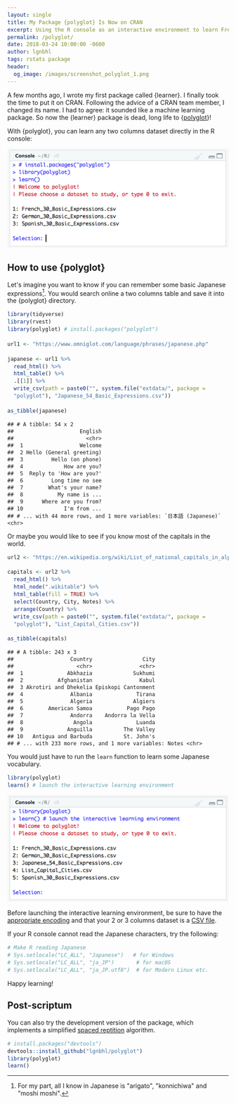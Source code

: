 ```yaml
---
layout: single
title: My Package {polyglot} Is Now on CRAN
excerpt: Using the R console as an interactive environment to learn French, Spanish or even Japanese.
permalink: /polyglot/
date: 2018-03-24 10:00:00 -0600  
author: lgnbhl
tags: rstats package
header:
  og_image: /images/screenshot_polyglot_1.png
---
```


A few months ago, I wrote my first package called {learner}. I finally took the time to put it on CRAN. Following the advice of a CRAN team member, I changed its name. I had to agree: it sounded like a machine learning package. So now the {learner} package is dead, long life to {[polyglot](https://CRAN.R-project.org/package=polyglot)}!

With {polyglot}, you can learn any two columns dataset directly in the R console:

![](/images/screenshot_polyglot_1.png)

## How to use {polyglot}

Let's imagine you want to know if you can remember some basic Japanese expressions[^1]. You would search online a two columns table and save it into the {polyglot} directory.

``` r
library(tidyverse)
library(rvest)
library(polyglot) # install.packages("polyglot")

url1 <- "https://www.omniglot.com/language/phrases/japanese.php" 

japanese <- url1 %>%
  read_html() %>%
  html_table() %>%
  .[[1]] %>%
  write_csv(path = paste0("", system.file("extdata/", package =
  "polyglot"), "Japanese_54_Basic_Expressions.csv"))

as_tibble(japanese)
```

    ## # A tibble: 54 x 2
    ##                     English
    ##                       <chr>
    ##  1                  Welcome
    ##  2 Hello (General greeting)
    ##  3         Hello (on phone)
    ##  4             How are you?
    ##  5  Reply to 'How are you?'
    ##  6         Long time no see
    ##  7        What's your name?
    ##  8           My name is ...
    ##  9      Where are you from?
    ## 10             I'm from ...
    ## # ... with 44 more rows, and 1 more variables: `日本語 (Japanese)` <chr>

Or maybe you would like to see if you know most of the capitals in the world.

``` r
url2 <- "https://en.wikipedia.org/wiki/List_of_national_capitals_in_alphabetical_order"

capitals <- url2 %>%
  read_html() %>%
  html_node(".wikitable") %>%
  html_table(fill = TRUE) %>%
  select(Country, City, Notes) %>%
  arrange(Country) %>%
  write_csv(path = paste0("", system.file("extdata/", package =
  "polyglot"), "List_Capital_Cities.csv"))

as_tibble(capitals)
```

    ## # A tibble: 243 x 3
    ##                  Country                City
    ##                    <chr>               <chr>
    ##  1              Abkhazia             Sukhumi
    ##  2           Afghanistan               Kabul
    ##  3 Akrotiri and Dhekelia Episkopi Cantonment
    ##  4               Albania              Tirana
    ##  5               Algeria             Algiers
    ##  6        American Samoa           Pago Pago
    ##  7               Andorra    Andorra la Vella
    ##  8                Angola              Luanda
    ##  9              Anguilla          The Valley
    ## 10   Antigua and Barbuda          St. John's
    ## # ... with 233 more rows, and 1 more variables: Notes <chr>

You would just have to run the `learn` function to learn some Japanese vocabulary.

``` r
library(polyglot)
learn() # launch the interactive learning environment
```

![](/images/screenshot_polyglot_2.png)

Before launching the interactive learning environment, be sure to have the [appropriate encoding](https://stat.ethz.ch/R-manual/R-devel/library/base/html/locales.html) and that your 2 or 3 columns dataset is a [CSV file](https://en.wikipedia.org/wiki/Comma-separated_values).

If your R console cannot read the Japanese characters, try the following:

``` r
# Make R reading Japanese
# Sys.setlocale("LC_ALL", "Japanese")   # for Windows
# Sys.setlocale("LC_ALL", "ja_JP")       # for macOS 
# Sys.setlocale("LC_ALL", "ja_JP.utf8")  # for Modern Linux etc. 
```

Happy learning!

## Post-scriptum

You can also try the development version of the package, which implements a simplified [spaced reptition](https://en.wikipedia.org/wiki/Spaced_repetition) algorithm.

``` r
# install.packages("devtools")
devtools::install_github("lgnbhl/polyglot")
library(polyglot)
learn()
```

[^1]: For my part, all I know in Japanese is "arigato", "konnichiwa" and "moshi moshi".
